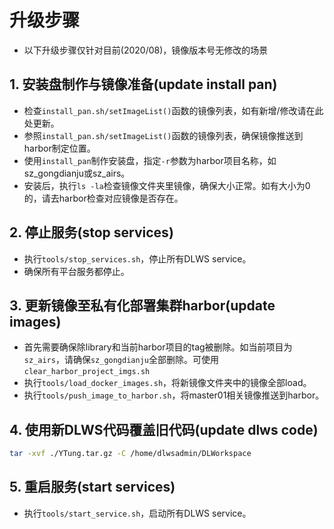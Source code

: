 # 升级步骤

* 以下升级步骤仅针对目前(2020/08)，镜像版本号无修改的场景

## 1. 安装盘制作与镜像准备(update install pan)
* 检查`install_pan.sh/setImageList()`函数的镜像列表，如有新增/修改请在此处更新。
* 参照`install_pan.sh/setImageList()`函数的镜像列表，确保镜像推送到harbor制定位置。
* 使用`install_pan`制作安装盘，指定`-r`参数为harbor项目名称，如sz_gongdianju或sz_airs。
* 安装后，执行`ls -la`检查镜像文件夹里镜像，确保大小正常。如有大小为0的，请去harbor检查对应镜像是否存在。

## 2. 停止服务(stop services)
* 执行`tools/stop_services.sh`，停止所有DLWS service。
* 确保所有平台服务都停止。

## 3. 更新镜像至私有化部署集群harbor(update images)
* 首先需要确保除library和当前harbor项目的tag被删除。如当前项目为`sz_airs`，请确保`sz_gongdianju`全部删除。可使用`clear_harbor_project_imgs.sh`
* 执行`tools/load_docker_images.sh`，将新镜像文件夹中的镜像全部load。
* 执行`tools/push_image_to_harbor.sh`，将master01相关镜像推送到harbor。

## 4. 使用新DLWS代码覆盖旧代码(update dlws code)
```sh
tar -xvf ./YTung.tar.gz -C /home/dlwsadmin/DLWorkspace
```

## 5. 重启服务(start services)
* 执行`tools/start_service.sh`，启动所有DLWS service。
